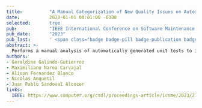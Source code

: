 ```yaml
---
title:          "A Manual Categorization of New Quality Issues on Automatically-Generated Tests"
date:           2023-01-01 00:01:00 -0300
selected:       true
pub:            "IEEE International Conference on Software Maintenance and Evolution (ICSME 2023, Research Track)"
pub_date:       "2023"
pub_last:       ' <span class="badge badge-pill badge-publication badge-success">ICSME - Core A</span>'
abstract: >-
  Performs a manual analysis of automatically generated unit tests to identify emerging quality issues not captured by traditional test smells. Proposes a taxonomy of 11 new categories based on empirical evidence.
authors:
- Geraldine Galindo-Gutierrez
- Maximiliano Narea Carvajal
- Alison Fernandez Blanco
- Nicolas Anquetil
- Juan Pablo Sandoval Alcocer
links:
  IEEE: https://www.computer.org/csdl/proceedings-article/icsme/2023/278300a271/1SN6m8dut0I
---
```

